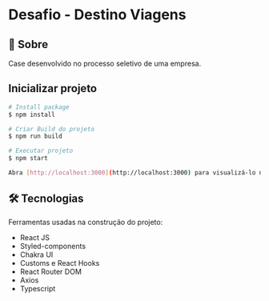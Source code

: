 # Desafio - Destino Viagens 

<h2 id="sobre">📓 Sobre </h2>
Case desenvolvido no processo seletivo de uma empresa.
 
## Inicializar projeto
```bash
# Install package
$ npm install

# Criar Build do projeto
$ npm run build

# Executar projeto
$ npm start

Abra [http://localhost:3000](http://localhost:3000) para visualizá-lo no navegador.
```
 
## 🛠 Tecnologias

Ferramentas usadas na construção do projeto:

- React JS
- Styled-components
- Chakra UI
- Customs e React Hooks
- React Router DOM
- Axios
- Typescript
